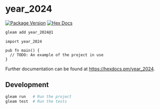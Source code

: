 # year_2024

[![Package Version](https://img.shields.io/hexpm/v/year_2024)](https://hex.pm/packages/year_2024)
[![Hex Docs](https://img.shields.io/badge/hex-docs-ffaff3)](https://hexdocs.pm/year_2024/)

```sh
gleam add year_2024@1
```
```gleam
import year_2024

pub fn main() {
  // TODO: An example of the project in use
}
```

Further documentation can be found at <https://hexdocs.pm/year_2024>.

## Development

```sh
gleam run   # Run the project
gleam test  # Run the tests
```
